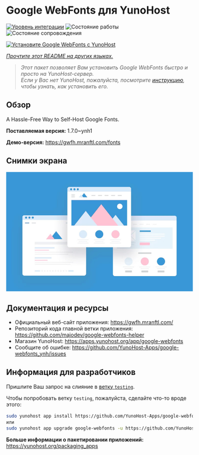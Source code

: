<!--
Важно: этот README был автоматически сгенерирован <https://github.com/YunoHost/apps/tree/master/tools/readme_generator>
Он НЕ ДОЛЖЕН редактироваться вручную.
-->

# Google WebFonts для YunoHost

[![Уровень интеграции](https://apps.yunohost.org/badge/integration/google-webfonts)](https://ci-apps.yunohost.org/ci/apps/google-webfonts/)
![Состояние работы](https://apps.yunohost.org/badge/state/google-webfonts)
![Состояние сопровождения](https://apps.yunohost.org/badge/maintained/google-webfonts)

[![Установите Google WebFonts с YunoHost](https://install-app.yunohost.org/install-with-yunohost.svg)](https://install-app.yunohost.org/?app=google-webfonts)

*[Прочтите этот README на других языках.](./ALL_README.md)*

> *Этот пакет позволяет Вам установить Google WebFonts быстро и просто на YunoHost-сервер.*  
> *Если у Вас нет YunoHost, пожалуйста, посмотрите [инструкцию](https://yunohost.org/install), чтобы узнать, как установить его.*

## Обзор

A Hassle-Free Way to Self-Host Google Fonts.

**Поставляемая версия:** 1.7.0~ynh1

**Демо-версия:** <https://gwfh.mranftl.com/fonts>

## Снимки экрана

![Снимок экрана Google WebFonts](./doc/screenshots/example.jpg)

## Документация и ресурсы

- Официальный веб-сайт приложения: <https://gwfh.mranftl.com/>
- Репозиторий кода главной ветки приложения: <https://github.com/majodev/google-webfonts-helper>
- Магазин YunoHost: <https://apps.yunohost.org/app/google-webfonts>
- Сообщите об ошибке: <https://github.com/YunoHost-Apps/google-webfonts_ynh/issues>

## Информация для разработчиков

Пришлите Ваш запрос на слияние в [ветку `testing`](https://github.com/YunoHost-Apps/google-webfonts_ynh/tree/testing).

Чтобы попробовать ветку `testing`, пожалуйста, сделайте что-то вроде этого:

```bash
sudo yunohost app install https://github.com/YunoHost-Apps/google-webfonts_ynh/tree/testing --debug
или
sudo yunohost app upgrade google-webfonts -u https://github.com/YunoHost-Apps/google-webfonts_ynh/tree/testing --debug
```

**Больше информации о пакетировании приложений:** <https://yunohost.org/packaging_apps>
